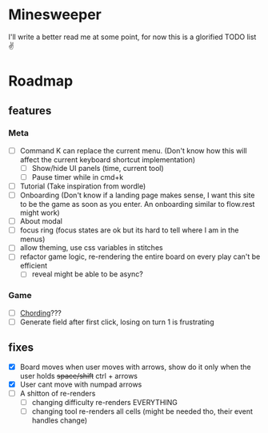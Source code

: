 # Minesweeper

I'll write a better read me at some point, for now this is a glorified TODO list ✌

# Roadmap

## features

### Meta

- [ ] Command K can replace the current menu. (Don't know how this will affect the current keyboard shortcut implementation)
  - [ ] Show/hide UI panels (time, current tool)
  - [ ] Pause timer while in cmd+k
- [ ] Tutorial (Take inspiration from wordle)
- [ ] Onboarding (Don't know if a landing page makes sense, I want this site to be the game as soon as you enter. An onboarding similar to flow.rest might work)
- [ ] About modal
- [ ] focus ring (focus states are ok but its hard to tell where I am in the menus)
- [ ] allow theming, use css variables in stitches
- [ ] refactor game logic, re-rendering the entire board on every play can't be efficient
  - [ ] reveal might be able to be async?

### Game

- [ ] [Chording](https://www.minesweeper.info/wiki/Chord)???
- [ ] Generate field after first click, losing on turn 1 is frustrating

## fixes

- [x] Board moves when user moves with arrows, show do it only when the user holds ~~space/shift~~ ctrl + arrows
- [x] User cant move with numpad arrows
- [ ] A shitton of re-renders
  - [ ] changing difficulty re-renders EVERYTHING
  - [ ] changing tool re-renders all cells (might be needed tho, their event handles change)
